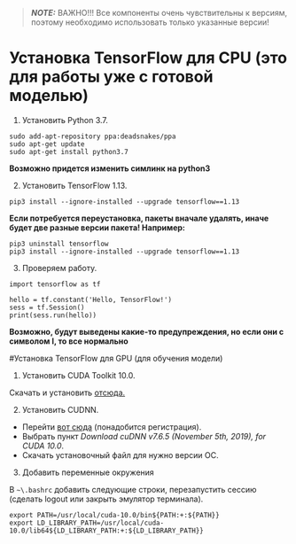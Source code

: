 > **_NOTE:_** ВАЖНО!!! Все компоненты очень чувствительны к версиям, поэтому необходимо использовать только указанные версии!


# Установка TensorFlow для CPU (это для работы уже с готовой моделью)

1. Установить Python 3.7.

```
sudo add-apt-repository ppa:deadsnakes/ppa
sudo apt-get update
sudo apt-get install python3.7
```

**Возможно придется изменить симлинк на python3**

2. Установить TensorFlow 1.13.

```
pip3 install --ignore-installed --upgrade tensorflow==1.13
```

__Если потребуется переустановка, пакеты вначале удалять, иначе будет две разные версии пакета! Например:__

```
pip3 uninstall tensorflow
pip3 install --ignore-installed --upgrade tensorflow==1.13
```

3. Проверяем работу.

```
import tensorflow as tf

hello = tf.constant('Hello, TensorFlow!')
sess = tf.Session()
print(sess.run(hello))
```

__Возможно, будут выведены какие-то предупреждения, но если они с символом I, то все нормально__

#Установка TensorFlow для GPU (для обучения модели)

1. Установить CUDA Toolkit 10.0.

Скачать и установить [отcюда.](https://developer.nvidia.com/cuda-10.0-download-archive?target_os=Linux&target_arch=x86_64&target_distro=Ubuntu&target_version=1804&target_type=deblocal)

2. Установить CUDNN.

* Перейти [вот сюда](https://developer.nvidia.com/rdp/cudnn-download) (понадобится регистрация).
* Выбрать пункт *Download cuDNN v7.6.5 (November 5th, 2019), for CUDA 10.0*.
* Скачать установочный файл для нужно версии ОС.

3. Добавить переменные окружения

В `~\.bashrc` добавить следующие строки, перезапустить сессию (сделать logout или закрыть эмулятор терминала).

```
export PATH=/usr/local/cuda-10.0/bin${PATH:+:${PATH}}
export LD_LIBRARY_PATH=/usr/local/cuda-10.0/lib64${LD_LIBRARY_PATH:+:${LD_LIBRARY_PATH}}
```



